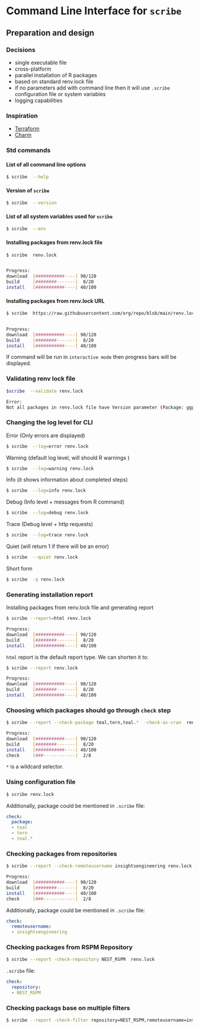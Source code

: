 # Command Line Interface for `scribe`

## Preparation and design

### Decisions

* single executable file
* cross-platform
* parallel installation of R packages
* based on standard renv.lock file
* if no parameters add with command line then it will use `.scribe` configuration file or system variables
* logging capabilities

### Inspiration

* [Terraform](https://github.com/hashicorp/terraform)
* [Charm](https://github.com/charmbracelet)

### Std commands

#### List of all command line options

```bash
$ scribe  --help
```

#### Version of `scribe`

```bash
$ scribe  --version
```

#### List of all system variables used for `scribe`

```bash
$ scribe  --env
```

#### Installing packages from renv.lock file

```bash
$ scribe  renv.lock


Progress:
download  [###########----] 90/120
build     [########-------]  8/20
install   [###########----] 40/100
```

#### Installing packages from renv.lock URL

```bash
$ scribe  https://raw.githubusercontent.com/org/repo/blob/main/renv.lock


Progress:
download  [###########----] 90/120
build     [########-------]  8/20
install   [###########----] 40/100
```

If command will be run in `interactive mode` then progress bars will be displayed.

### Validating renv lock file

```bash
$scribe  --validate renv.lock

Error:
Not all packages in renv.lock file have Version parameter (Package: ggplot2).
```

### Changing the log level for CLI


Error (Only errors are displayed)
```bash
$ scribe  --log=error renv.lock
```

Warning (default log level, will should R warnings )

```bash
$ scribe  --log=warning renv.lock
```

Info (it shows information about completed steps)

```bash
$ scribe  --log=info renv.lock
```

Debug (Info level + messages from R command)

```bash
$ scribe  --log=debug renv.lock
```

Trace (Debug level + http requests)

```bash
$ scribe  --log=trace renv.lock
```

Quiet (will return 1 if there will be an error)

```bash
$ scribe  --quiet renv.lock
```

Short form

```bash
$ scribe  -q renv.lock
```

### Generating installation report

Installing packages from renv.lock file and generating report

```bash
$ scribe --report=html renv.lock

Progress:
download  [###########----] 90/120
build     [########-------]  8/20
install   [###########----] 40/100
```

`html` report is the default report type. We can shorten it to:

```bash
$ scribe --report renv.lock

Progress:
download  [###########----] 90/120
build     [########-------]  8/20
install   [###########----] 40/100
```

### Choosing which packages should go through `check` step

```bash
$ scribe --report --check-package teal,tern,teal.*  -check-as-cran  renv.lock

Progress:
download  [###########----] 90/120
build     [########-------]  8/20
install   [###########----] 40/100
check     [###------------]  2/8
```

`*` is a wildcard selector.

### Using configuration file

```bash
$ scribe renv.lock
```

Additionally, package could be mentioned in `.scribe` file:

```yaml
check:
  package:
  - teal
  - tern
  - teal.*
```

### Checking packages from repositories

```bash
$ scribe --report --check-remoteusername insightsengineering renv.lock

Progress:
download  [###########----] 90/120
build     [########-------]  8/20
install   [###########----] 40/100
check     [###------------]  2/8
```

Additionally, package could be mentioned in `.scribe` file:

```yaml
check:
  remoteusername:
  - insightsengineering
```

### Checking packages from RSPM Repository

```bash
$ scribe --report -check-repository NEST_RSPM  renv.lock
```

`.scribe` file:

```yaml
check:
  repository:
  - NEST_RSPM
```

### Checking packags base on multiple filters

```bash
$ scribe --report -check-filter repository=NEST_RSPM,remoteusername=insightsengineering  renv.lock
```

